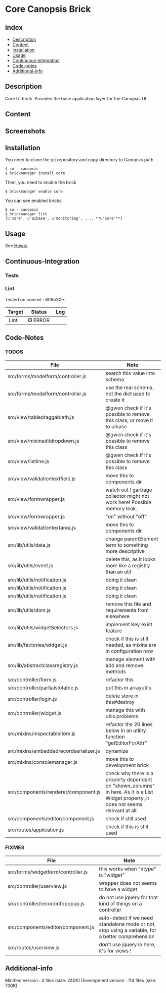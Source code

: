 # Core Canopsis Brick

## Index

- [Description](#description)
- [Content](#content)
- [Installation](#installation)
- [Usage](#usage)
- [Continuous-integration](#continuous-integration)
- [Code-notes](#code-notes)
- [Additional-info](#additional-info)

## Description

Core UI brick. Provides the base application layer for the Canopsis UI

## Content



## Screenshots



## Installation

You need to clone the git repository and copy directory to Canopsis path

    $ su - canopsis
    $ brickmanager install core

Then, you need to enable the brick

    $ brickmanager enable core

You can see enabled bricks

    $ su - canopsis
    $ brickmanager list
    [u'core', u'uibase', u'monitoring', ..., **u'core'**]

## Usage

See [Howto](https://git.canopsis.net/canopsis-ui-bricks/core/blob/master/doc/index.rst)

## Continuous-Integration

### Tests



### Lint

Tested on commit : 606530e.

| Target | Status | Log |
| ------ | ------ | --- |
| Lint   | :negative_squared_cross_mark: ERROR |  |


## Code-Notes

### TODOS

| File   | Note   |
|--------|--------|
| src/forms/modelform/controller.js | search this value into schema |
| src/forms/modelform/controller.js | use the real schema, not the dict used to create it |
| src/view/tabledraggableth.js | @gwen check if it's possible to remove this class, or move it to uibase |
| src/view/mixineditdropdown.js | @gwen check if it's possible to remove this class |
| src/view/listline.js | @gwen check if it's possible to remove this class |
| src/view/validationtextfield.js | move this to components dir |
| src/view/formwrapper.js | watch out ! garbage collector might not work here! Possible memory leak. |
| src/view/formwrapper.js | "on" without "off" |
| src/view/validationtextarea.js | move this to components dir |
| src/lib/utils/data.js | change parentElement term to something more descriptive |
| src/lib/utils/event.js | delete this, as it looks more like a registry than an util |
| src/lib/utils/notification.js | doing it clean |
| src/lib/utils/notification.js | doing it clean |
| src/lib/utils/notification.js | doing it clean |
| src/lib/utils/dom.js | remove this file and requirements from elsewhere |
| src/lib/utils/widgetSelectors.js | implement Key exist feature |
| src/lib/factories/widget.js | check if this is still needed, as mixins are in configuration now |
| src/lib/abstractclassregistry.js | manage element with add and remove methods |
| src/controller/form.js | refactor this |
| src/controller/partialslotable.js | put this in arrayutils |
| src/controller/login.js | delete store in this#destroy |
| src/controller/widget.js | manage this with utils.problems |
| src/mixins/inspectableitem.js | refactor the 20 lines below in an utility function "getEditorForAttr" |
| src/mixins/embeddedrecordserializer.js | dynamize |
| src/mixins/consolemanager.js | move this to development brick |
| src/components/renderer/component.js | check why there is a property dependant on "shown_columns" in here. As it is a List Widget property, it does not seems relevant at all. |
| src/components/editor/component.js | check if still used |
| src/routes/application.js | check if this is still used |


### FIXMES

| File   | Note   |
|--------|--------|
| src/forms/widgetform/controller.js | this works when "xtype" is "widget" |
| src/controller/userview.js | wrapper does not seems to have a widget |
| src/controller/recordinfopopup.js | do not use jquery for that kind of things on a controller |
| src/components/editor/component.js | auto-detect if we need standalone mode or not, stop using a variable, for a better comprehension |
| src/routes/userview.js | don't use jquery in here, it's for views ! |


## Additional-info

Minified version : 4 files (size: 240K)
Development version : 114 files (size: 700K)
